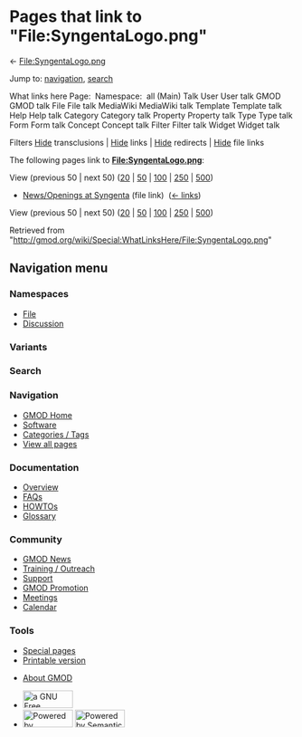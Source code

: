 <div id="mw-page-base" class="noprint">

</div>

<div id="mw-head-base" class="noprint">

</div>

<div id="content" class="mw-body" role="main">

<span id="top"></span>

<div id="mw-js-message" style="display:none;">

</div>



# <span dir="auto">Pages that link to "File:SyngentaLogo.png"</span>

<div id="bodyContent">

<div id="contentSub">

←
[File:SyngentaLogo.png](/wiki/File:SyngentaLogo.png "File:SyngentaLogo.png")

</div>

<div id="jump-to-nav" class="mw-jump">

Jump to: [navigation](#mw-navigation), [search](#p-search)

</div>

<div id="mw-content-text">

What links here Page:  Namespace:  all (Main) Talk User User talk GMOD
GMOD talk File File talk MediaWiki MediaWiki talk Template Template talk
Help Help talk Category Category talk Property Property talk Type Type
talk Form Form talk Concept Concept talk Filter Filter talk Widget
Widget talk

Filters
[Hide](/mediawiki/index.php?title=Special:WhatLinksHere/File:SyngentaLogo.png&hidetrans=1 "Special:WhatLinksHere/File:SyngentaLogo.png")
transclusions \|
[Hide](/mediawiki/index.php?title=Special:WhatLinksHere/File:SyngentaLogo.png&hidelinks=1 "Special:WhatLinksHere/File:SyngentaLogo.png")
links \|
[Hide](/mediawiki/index.php?title=Special:WhatLinksHere/File:SyngentaLogo.png&hideredirs=1 "Special:WhatLinksHere/File:SyngentaLogo.png")
redirects \|
[Hide](/mediawiki/index.php?title=Special:WhatLinksHere/File:SyngentaLogo.png&hideimages=1 "Special:WhatLinksHere/File:SyngentaLogo.png")
file links

The following pages link to
**[File:SyngentaLogo.png](/wiki/File:SyngentaLogo.png "File:SyngentaLogo.png")**:

View (previous 50 \| next 50)
([20](/mediawiki/index.php?title=Special:WhatLinksHere/File:SyngentaLogo.png&limit=20 "Special:WhatLinksHere/File:SyngentaLogo.png")
\|
[50](/mediawiki/index.php?title=Special:WhatLinksHere/File:SyngentaLogo.png&limit=50 "Special:WhatLinksHere/File:SyngentaLogo.png")
\|
[100](/mediawiki/index.php?title=Special:WhatLinksHere/File:SyngentaLogo.png&limit=100 "Special:WhatLinksHere/File:SyngentaLogo.png")
\|
[250](/mediawiki/index.php?title=Special:WhatLinksHere/File:SyngentaLogo.png&limit=250 "Special:WhatLinksHere/File:SyngentaLogo.png")
\|
[500](/mediawiki/index.php?title=Special:WhatLinksHere/File:SyngentaLogo.png&limit=500 "Special:WhatLinksHere/File:SyngentaLogo.png"))

- [News/Openings at
  Syngenta](/wiki/News/Openings_at_Syngenta "News/Openings at Syngenta")
  (file link) ‎ <span class="mw-whatlinkshere-tools">([←
  links](/mediawiki/index.php?title=Special:WhatLinksHere&target=News%2FOpenings+at+Syngenta "Special:WhatLinksHere"))</span>

View (previous 50 \| next 50)
([20](/mediawiki/index.php?title=Special:WhatLinksHere/File:SyngentaLogo.png&limit=20 "Special:WhatLinksHere/File:SyngentaLogo.png")
\|
[50](/mediawiki/index.php?title=Special:WhatLinksHere/File:SyngentaLogo.png&limit=50 "Special:WhatLinksHere/File:SyngentaLogo.png")
\|
[100](/mediawiki/index.php?title=Special:WhatLinksHere/File:SyngentaLogo.png&limit=100 "Special:WhatLinksHere/File:SyngentaLogo.png")
\|
[250](/mediawiki/index.php?title=Special:WhatLinksHere/File:SyngentaLogo.png&limit=250 "Special:WhatLinksHere/File:SyngentaLogo.png")
\|
[500](/mediawiki/index.php?title=Special:WhatLinksHere/File:SyngentaLogo.png&limit=500 "Special:WhatLinksHere/File:SyngentaLogo.png"))

</div>

<div class="printfooter">

Retrieved from
"<http://gmod.org/wiki/Special:WhatLinksHere/File:SyngentaLogo.png>"

</div>

<div id="catlinks" class="catlinks catlinks-allhidden">

</div>

<div class="visualClear">

</div>

</div>

</div>

<div id="mw-navigation">

## Navigation menu

<div id="mw-head">



<div id="left-navigation">

<div id="p-namespaces" class="vectorTabs" role="navigation"
aria-labelledby="p-namespaces-label">

### Namespaces

- <span id="ca-nstab-image"><a href="/wiki/File:SyngentaLogo.png" accesskey="c"
  title="View the file page [c]">File</a></span>
- <span id="ca-talk"><a
  href="/mediawiki/index.php?title=File_talk:SyngentaLogo.png&amp;action=edit&amp;redlink=1"
  accesskey="t"
  title="Discussion about the content page [t]">Discussion</a></span>

</div>

<div id="p-variants" class="vectorMenu emptyPortlet" role="navigation"
aria-labelledby="p-variants-label">

### 

### Variants[](#)

<div class="menu">

</div>

</div>

</div>

<div id="right-navigation">





</div>

<div id="p-search" role="search">

### Search

<div id="simpleSearch">

</div>

</div>

</div>

</div>

<div id="mw-panel">

<div id="p-logo" role="banner">

<a href="/wiki/Main_Page"
style="background-image: url(http://gmod.org/images/GMOD-cogs.png);"
title="Visit the main page"></a>

</div>

<div id="p-Navigation" class="portal" role="navigation"
aria-labelledby="p-Navigation-label">

### Navigation

<div class="body">

- <span id="n-GMOD-Home">[GMOD Home](/wiki/Main_Page)</span>
- <span id="n-Software">[Software](/wiki/GMOD_Components)</span>
- <span id="n-Categories-.2F-Tags">[Categories /
  Tags](/wiki/Categories)</span>
- <span id="n-View-all-pages">[View all
  pages](/wiki/Special:AllPages)</span>

</div>

</div>

<div id="p-Documentation" class="portal" role="navigation"
aria-labelledby="p-Documentation-label">

### Documentation

<div class="body">

- <span id="n-Overview">[Overview](/wiki/Overview)</span>
- <span id="n-FAQs">[FAQs](/wiki/Category:FAQ)</span>
- <span id="n-HOWTOs">[HOWTOs](/wiki/Category:HOWTO)</span>
- <span id="n-Glossary">[Glossary](/wiki/Glossary)</span>

</div>

</div>

<div id="p-Community" class="portal" role="navigation"
aria-labelledby="p-Community-label">

### Community

<div class="body">

- <span id="n-GMOD-News">[GMOD News](/wiki/GMOD_News)</span>
- <span id="n-Training-.2F-Outreach">[Training /
  Outreach](/wiki/Training_and_Outreach)</span>
- <span id="n-Support">[Support](/wiki/Support)</span>
- <span id="n-GMOD-Promotion">[GMOD
  Promotion](/wiki/GMOD_Promotion)</span>
- <span id="n-Meetings">[Meetings](/wiki/Meetings)</span>
- <span id="n-Calendar">[Calendar](/wiki/Calendar)</span>

</div>

</div>

<div id="p-tb" class="portal" role="navigation"
aria-labelledby="p-tb-label">

### Tools

<div class="body">

- <span id="t-specialpages"><a href="/wiki/Special:SpecialPages" accesskey="q"
  title="A list of all special pages [q]">Special pages</a></span>
- <span id="t-print"><a
  href="/mediawiki/index.php?title=Special:WhatLinksHere/File:SyngentaLogo.png&amp;printable=yes"
  rel="alternate" accesskey="p"
  title="Printable version of this page [p]">Printable version</a></span>

</div>

</div>

</div>

</div>

<div id="footer" role="contentinfo">

- <span id="footer-places-about">[About
  GMOD](/wiki/GMOD:About "GMOD:About")</span>

<!-- -->

- <span id="footer-copyrightico">[<img src="http://www.gnu.org/graphics/gfdl-logo-small.png" width="88"
  height="31" alt="a GNU Free Documentation License" />](http://www.gnu.org/licenses/fdl-1.3.html)</span>
- <span id="footer-poweredbyico">[<img src="/mediawiki/skins/common/images/poweredby_mediawiki_88x31.png"
  width="88" height="31" alt="Powered by MediaWiki" />](//www.mediawiki.org/)
  [<img
  src="/mediawiki/extensions/SemanticMediaWiki/includes/../resources/images/smw_button.png"
  width="88" height="31" alt="Powered by Semantic MediaWiki" />](https://www.semantic-mediawiki.org/wiki/Semantic_MediaWiki)</span>

<div style="clear:both">

</div>

</div>
